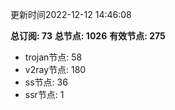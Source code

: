 更新时间2022-12-12 14:46:08

**总订阅: 73**
**总节点: 1026**
**有效节点: 275**
- trojan节点: 58
- v2ray节点: 180
- ss节点: 36
- ssr节点: 1
